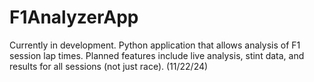# F1AnalyzerApp
Currently in development. Python application that allows analysis of F1 session lap times. Planned features include live analysis, stint data, and results for all sessions (not just race). (11/22/24)
